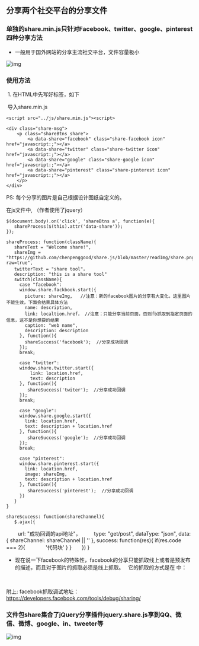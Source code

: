 ## 分享两个社交平台的分享文件

### 单独的share.min.js只针对Facebook、twitter、google、pinterest四种分享方法

- 一般用于国外网站的分享主流社交平台，文件容量极小

![img](https://github.com/chenpenggood/share.js/blob/master/readImg/share.png?raw=true) 

### 使用方法

  1. 在HTML中先写好标签，如下
  
  导入share.min.js
  
    <script src="../js/share.min.js"><script>

    <div class="share-msg">
        <p class="shareBtns share">
            <a data-share="facebook" class="share-facebook icon" href="javascript:;"></a>
            <a data-share="twitter" class="share-twitter icon" href="javascript:;"></a>
            <a data-share="google" class="share-google icon" href="javascript:;"></a>
            <a data-share="pinterest" class="share-pinterest icon" href="javascript:;"></a>
        </p>
    </div>
  
  PS: 每个分享的图片是自己根据设计图纸自定义的。
  
 在js文件中, （作者使用了jquery）
 
    $(document.body).on('click', 'shareBtns a', function(e){
       shareProcess($(this).attr('data-share'));
    });

    shareProcess: function(className){
       shareText = "Welcome share!",
       shareImg = "https://github.com/chenpenggood/share.js/blob/master/readImg/share.png?raw=true",
       twitterText = "share tool"，
       description: "this is a share tool"
       switch(className){
         case "facebook":
         window.share.fackbook.start({
           picture: shareImg,   //注意：新的facebook图片的分享有大变化，这里图片不能生效，下面会结束具体方法
           name: description,
           link: localtion.href， //注意：只能分享当前页面，否则fb抓取到指定页面的信息，这不是你想要的结果
           caption: "web name",
           description: description
         }, function(){
           shareSuccess('facebook');  //分享成功回调
         });
         break;

         case "twitter":
         window.share.twitter.start({
             link: location.href,
             text: description
         }, function(){
            shareSuccess('twiter');  //分享成功回调
         });
         break;
         
         case "google":
         window.share.google.start({
           link: location.href,
           text: description + location.href
         }, function(){
            shareSuccess('google');  //分享成功回调
         });
         break;
         
         case "pinterest":
         window.share.pinterest.start({
           link: location.href,
           image: shareImg,
           text: description + location.href
         }, function(){
            shareSuccess('pinterest');  //分享成功回调
         })
       }
    }
    
    shareScucess: function(shareChannel){
       $.ajax({
         url: "成功回调的api地址"，
         type: "get/post",
         dataType: "json",
         data: {
           shareChannel: shareChannel || ''
         },
         success: function(res){
            if(res.code === 2){
              '代码块'
            }
         }
       })
    }
  
 - 现在说一下facebook的特殊性，facebook的分享只能抓取线上或者是预发布的描述，而且对于图片的抓取必须是线上抓取。
   它的抓取的方式是在 <head> 中：
   
   <meta property="og:type" content="product" />
   <meta property="og:url" content="www.baibu.com"/>
   <meta property="og:image" content="https://github.com/chenpenggood/share.js/blob/master/readImg/share.png?raw=true" />
   <meta property="og:description" content="this is share tool" />
   <meta property="og:site_name" content="share web" />
   
   <!-- <meta property="fb:app_id" content="100924140245002" /> 
    <meta property="fb:admins" content="100004662303870" /> -->
 
 附上: facebook抓取调试地址： https://developers.facebook.com/tools/debug/sharing/  
 
### 文件包share集合了jQuery分享插件jquery.share.js享到QQ、微信、微博、google、in、tweeter等

![img](https://github.com/chenpenggood/share.js/blob/master/readImg/share.min.png?raw=true) 
